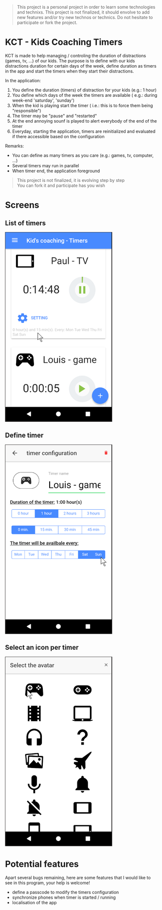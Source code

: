 
> This project is a personal project in order to learn some technologies and technixs. This project is not finalized, it should envolve to add new features and/or try new technos or technics. Do not hesitate to participate or fork the project.

# KCT - Kids Coaching Timers
KCT is made to help managing / controling the duration of distractions (games, tv, ...) of our kids. The purpose is to define with our kids distractions duration for certain days of the week, define duration as timers in the app and start the timers when they start their distractions.

In the application:
1. You define the duration (timers) of distraction for your kids (e.g.: 1 hour)
1. You define which days of the week the timers are available ( e.g.: during week-end 'saturday', 'sunday')
1. When the kid is playing start the timer ( i.e.: this is to force them being "responsible")
1. The timer may be "pause" and "restarted"
1. At the end annoying sounf is played to alert everybody of the end of the timer
1. Everyday, starting the application, timers are reinitialized and evaluated if there accessible based on the configuration

Remarks:
* You can define as many timers as you care (e.g.: games, tv, computer, ...)
* Several timers may run in parallel
* When timer end, the application foreground

> This project is not finalized, it is evolving step by step  
> You can fork it and participate has you wish


# Screens

## List of timers
![alt](http//../resources/images/listOfTimers.png)

## Define timer
![alt](http//../resources/images/defineTimer.png)

## Select an icon per timer
![alt](http//../resources/images/selectIcon.png)


# Potential features

Apart several bugs remaining, here are some features that I would like to see in this program, your help is welcome!

* define a passcode to modify the timers configuration
* synchronize phones when timer is started / running
* localisation of the app
